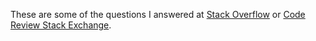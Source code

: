 
These are some of the questions I answered at [Stack Overflow](https://stackoverflow.com/questions) or [Code Review Stack Exchange](https://codereview.stackexchange.com/).
